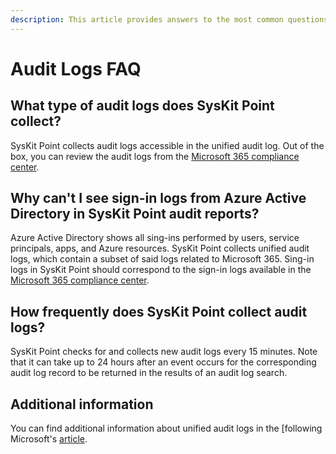 ```yaml
---
description: This article provides answers to the most common questions regarding audit logs in SysKit Point. 
---
```


# Audit Logs FAQ

## What type of audit logs does SysKit Point collect?

SysKit Point collects audit logs accessible in the unified audit log. Out of the box, you can review the audit logs from the [Microsoft 365 compliance center](https://compliance.microsoft.com/auditlogsearch).

## Why can't I see sign-in logs from Azure Active Directory in SysKit Point audit reports?

Azure Active Directory shows all sing-ins performed by users, service principals, apps, and Azure resources.
SysKit Point collects unified audit logs, which contain a subset of said logs related to Microsoft 365.
Sing-in logs in SysKit Point should correspond to the sign-in logs available in the [Microsoft 365 compliance center](https://compliance.microsoft.com/auditlogsearch).

## How frequently does SysKit Point collect audit logs?

SysKit Point checks for and collects new audit logs every 15 minutes. 
Note that it can take up to 24 hours after an event occurs for the corresponding audit log record to be returned in the results of an audit log search. 

## Additional information

You can find additional information about unified audit logs in the [following Microsoft's [article](https://docs.microsoft.com/en-us/microsoft-365/compliance/search-the-audit-log-in-security-and-compliance?view=o365-worldwide).